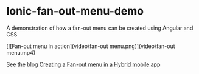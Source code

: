 # Ionic-fan-out-menu-demo
A demonstration of how a fan-out menu can be created using Angular and CSS

[![Fan-out menu in action](video/fan-out menu.png)](video/fan-out menu.mp4)

See the blog [Creating a Fan-out menu in a Hybrid mobile app](http://ibm.biz/fan-out-menu)
